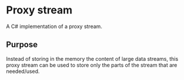 # Proxy stream
A C# implementation of a proxy stream.

## Purpose
Instead of storing in the memory the content of large data streams, this proxy stream can be used to store only the parts of the stream that are needed/used.
